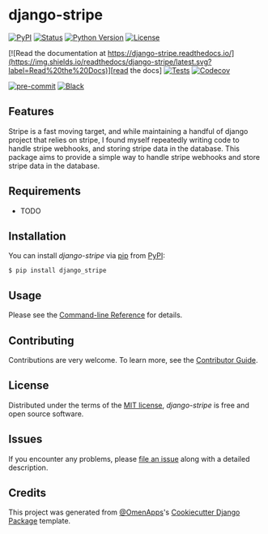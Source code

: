# django-stripe

[![PyPI](https://img.shields.io/pypi/v/django-stripe.svg)][pypi status]
[![Status](https://img.shields.io/pypi/status/django-stripe.svg)][pypi status]
[![Python Version](https://img.shields.io/pypi/pyversions/django-stripe)][pypi status]
[![License](https://img.shields.io/pypi/l/django-stripe)][license]

[![Read the documentation at https://django-stripe.readthedocs.io/](https://img.shields.io/readthedocs/django-stripe/latest.svg?label=Read%20the%20Docs)][read the docs]
[![Tests](https://github.com/django-stripe/django-stripe/actions/workflows/tests.yml/badge.svg)][tests]
[![Codecov](https://codecov.io/gh/django-stripe/django-stripe/branch/main/graph/badge.svg)][codecov]

[![pre-commit](https://img.shields.io/badge/pre--commit-enabled-brightgreen?logo=pre-commit&logoColor=white)][pre-commit]
[![Black](https://img.shields.io/badge/code%20style-black-000000.svg)][black]

[pypi status]: https://pypi.org/project/django-stripe/
[read the docs]: https://django-stripe.readthedocs.io/
[tests]: https://github.com/django-stripe/django-stripe/actions?workflow=Tests
[codecov]: https://app.codecov.io/gh/django-stripe/django-stripe
[pre-commit]: https://github.com/pre-commit/pre-commit
[black]: https://github.com/psf/black

## Features

Stripe is a fast moving target, and while maintaining a handful
of django project that relies on stripe, I found myself repeatedly
writing code to handle stripe webhooks, and storing stripe data in
the database.
This package aims to provide a simple way to handle
stripe webhooks and store stripe data in the database.

## Requirements

- TODO

## Installation

You can install _django-stripe_ via [pip] from [PyPI]:

```console
$ pip install django_stripe
```

## Usage

Please see the [Command-line Reference] for details.

## Contributing

Contributions are very welcome.
To learn more, see the [Contributor Guide].

## License

Distributed under the terms of the [MIT license][license],
_django-stripe_ is free and open source software.

## Issues

If you encounter any problems,
please [file an issue] along with a detailed description.

## Credits

This project was generated from [@OmenApps]'s [Cookiecutter Django Package] template.

[@omenapps]: https://github.com/OmenApps
[pypi]: https://pypi.org/
[cookiecutter django package]: https://github.com/OmenApps/cookiecutter-django-package
[file an issue]: https://github.com/django-stripe/django-stripe/issues
[pip]: https://pip.pypa.io/

<!-- github-only -->

[license]: https://github.com/django-stripe/django-stripe/blob/main/LICENSE
[contributor guide]: https://github.com/django-stripe/django-stripe/blob/main/CONTRIBUTING.md
[command-line reference]: https://django-stripe.readthedocs.io/en/latest/usage.html
